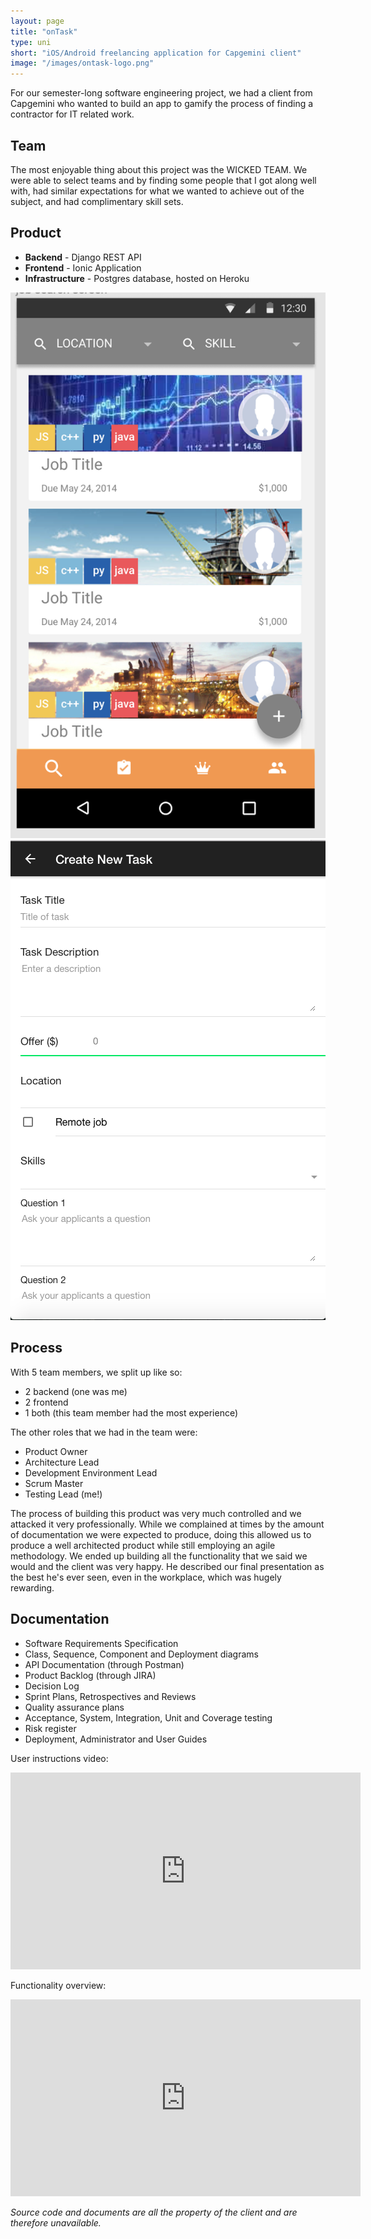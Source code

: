 ```yaml
---
layout: page
title: "onTask"
type: uni
short: "iOS/Android freelancing application for Capgemini client"
image: "/images/ontask-logo.png"
---
```


For our semester-long software engineering project, we had a client from
Capgemini who wanted to build an app to gamify the process of finding a
contractor for IT related work.

## Team

The most enjoyable thing about this project was the WICKED TEAM. We were able to
select teams and by finding some people that I got along well with, had similar
expectations for what we wanted to achieve out of the subject, and had
complimentary skill sets.

## Product

* **Backend** - Django REST API
* **Frontend** - Ionic Application
* **Infrastructure** - Postgres database, hosted on Heroku


<div class="row center">
  <div class="4u"><span class="image fit"><img src="/images/ontask-screenshot1.png"/></span></div>
  <div class="4u"><span class="image fit"><img src="/images/ontask-screenshot2.png"/></span></div>
</div>


## Process

With 5 team members, we split up like so:

* 2 backend (one was me)
* 2 frontend
* 1 both (this team member had the most experience)

The other roles that we had in the team were:

* Product Owner
* Architecture Lead
* Development Environment Lead
* Scrum Master
* Testing Lead (me!)

The process of building this product was very much controlled and we attacked it
very professionally. While we complained at times by the amount of
documentation we were expected to produce, doing this allowed us to produce
a well architected product while still employing an agile methodology. We
ended up building all the functionality that we said we would and the client
was very happy. He described our final presentation as the best he's ever seen,
even in the workplace, which was hugely rewarding.

## Documentation

* Software Requirements Specification
* Class, Sequence, Component and Deployment diagrams
* API Documentation (through Postman)
* Product Backlog (through JIRA)
* Decision Log
* Sprint Plans, Retrospectives and Reviews
* Quality assurance plans
* Acceptance, System, Integration, Unit and Coverage testing
* Risk register
* Deployment, Administrator and User Guides

User instructions video:

<div class="video-container">
  <iframe width="560" height="315" src="https://www.youtube.com/embed/f-9dwd-hzZM"
  frameborder="0" allow="autoplay; encrypted-media" allowfullscreen></iframe>
</div>

Functionality overview:

<div class="video-container">
  <iframe width="560" height="315" src="https://www.youtube.com/embed/qHBvuF_RE9I"
  frameborder="0" allow="autoplay; encrypted-media" allowfullscreen></iframe>
</div>


*Source code and documents are all the property of the client and are therefore
unavailable.*
